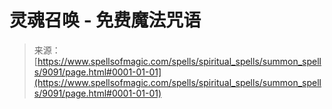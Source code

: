 <!--yml

类别：未分类

日期：2024-06-12 18:44:50

-->

# 灵魂召唤 - 免费魔法咒语

> 来源：[https://www.spellsofmagic.com/spells/spiritual_spells/summon_spells/9091/page.html#0001-01-01](https://www.spellsofmagic.com/spells/spiritual_spells/summon_spells/9091/page.html#0001-01-01)
